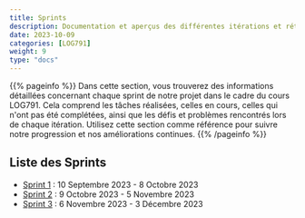 ```yaml
---
title: Sprints
description: Documentation et aperçus des différentes itérations et rétrospectives de sprints.
date: 2023-10-09
categories: [LOG791]
weight: 9
type: "docs"
---
```


{{% pageinfo %}}
Dans cette section, vous trouverez des informations détaillées concernant chaque sprint de notre projet dans le cadre du cours LOG791. Cela comprend les tâches réalisées, celles en cours, celles qui n'ont pas été complétées, ainsi que les défis et problèmes rencontrés lors de chaque itération. Utilisez cette section comme référence pour suivre notre progression et nos améliorations continues.
{{% /pageinfo %}}

## Liste des Sprints

- [Sprint 1](https://github.com/orgs/ClubCedille/projects/3/views/4) : 10 Septembre 2023 - 8 Octobre 2023
- [Sprint 2](https://github.com/orgs/ClubCedille/projects/3/views/5) : 9 Octobre 2023 - 5 Novembre 2023
- [Sprint 3](https://github.com/orgs/ClubCedille/projects/3/views/6) : 6 Novembre 2023 - 3 Décembre 2023
